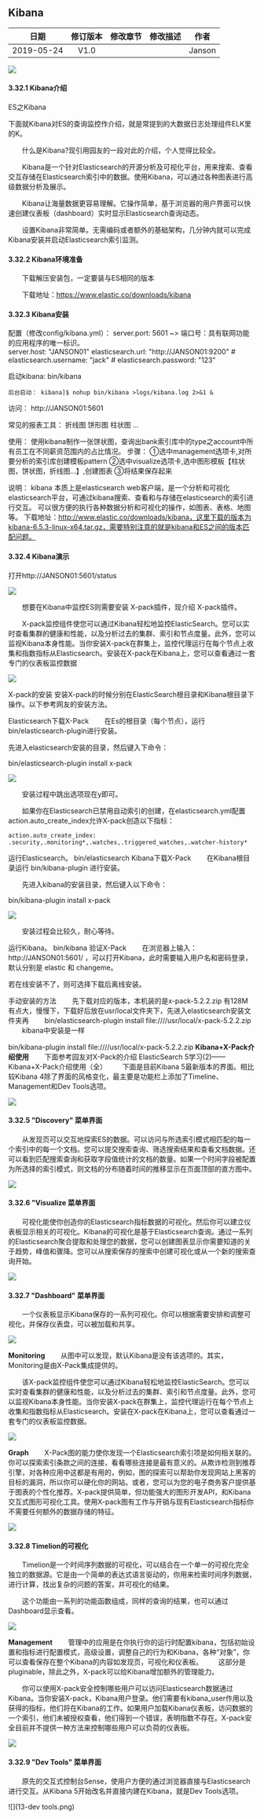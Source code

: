##					Kibana



|    日期    | 修订版本 | 修改章节 | 修改描述 |  作者  |
| :--------: | :------: | :------: | :------: | :----: |
| 2019-05-24 |   V1.0   |          |          | Janson |



![](logo.png)

#### 3.32.1 Kibana介绍

ES之Kibana

下面就Kibana对ES的查询监控作介绍，就是常提到的大数据日志处理组件ELK里的K。

　　什么是Kibana?现引用园友的一段对此的介绍，个人觉得比较全。

　　Kibana是一个针对Elasticsearch的开源分析及可视化平台，用来搜索、查看交互存储在Elasticsearch索引中的数据。使用Kibana，可以通过各种图表进行高级数据分析及展示。

　　Kibana让海量数据更容易理解。它操作简单，基于浏览器的用户界面可以快速创建仪表板（dashboard）实时显示Elasticsearch查询动态。

　　设置Kibana非常简单。无需编码或者额外的基础架构，几分钟内就可以完成Kibana安装并启动Elasticsearch索引监测。

#### 3.32.2 Kibana环境准备

　　下载解压安装包，一定要装与ES相同的版本

　　下载地址：<https://www.elastic.co/downloads/kibana>

#### 3.32.3 Kibana安装

配置（修改config/kibana.yml）：
	server.port: 5601  ~> 端口号：具有联网功能的应用程序的唯一标识。  
	server.host: "JANSON01"
	elasticsearch.url: "http://JANSON01:9200"
	# elasticsearch.username: "jack"
	# elasticsearch.password: "123"
	
启动kibana:
   bin/kibana
	
	后台启动： kibana]$ nohup bin/kibana >logs/kibana.log 2>&1 &

访问：
	http://JANSON01:5601
	
常见的报表工具：
	折线图
	饼形图
	柱状图
	...

使用：
   使用kibana制作一张饼状图，查询出bank索引库中的type之account中所有员工在不同薪资范围内的占比情况。
	步骤：
		 ①选中management选项卡,对所要分析的索引库创建模板pattern 
		 ②选中visualize选项卡,选中图形模板【柱状图，饼状图，折线图...】,创建图表
		 ③将结果保存起来		   

说明： 
	 kibana 本质上是elasticsearch web客户端，是一个分析和可视化elasticsearch平台，可通过kibana搜索、查看和与存储在elasticsearch的索引进行交互。
	可以很方便的执行各种数据分析和可视化的操作，如图表、表格、地图等。
	下载地址：http://www.elastic.co/downloads/kibana，这里下载的版本为kibana-6.5.3-linux-x64.tar.gz，需要特别注意的就是kibana和ES之间的版本匹配问题。

#### 3.32.4 Kibana演示

打开http://JANSON01:5601/status

![](1-kibana使用.png)

　　想要在Kibana中监控ES则需要安装 X-pack插件，现介绍 X-pack插件。

　　X-pack监控组件使您可以通过Kibana轻松地监控ElasticSearch。您可以实时查看集群的健康和性能，以及分析过去的集群、索引和节点度量。此外，您可以监视Kibana本身性能。当你安装X-pack在群集上，监控代理运行在每个节点上收集和指数指标从Elasticsearch。安装在X-pack在Kibana上，您可以查看通过一套专门的仪表板监控数据

![](2-kibana使用-2.png)

X-pack的安装
安装X-pack的时候分别在ElasticSearch根目录和Kibana根目录下操作。以下参考网友的安装方法。

Elasticsearch下载X-Pack
　　在Es的根目录（每个节点），运行 bin/elasticsearch-plugin进行安装。

先进入elasticsearch安装的目录，然后键入下命令：

bin/elasticsearch-plugin install x-pack

![](3-xpack安装-1.png)

　　安装过程中跳出选项现在y即可。

　　如果你在Elasticsearch已禁用自动索引的创建，在elasticsearch.yml配置action.auto_create_index允许X-pack创造以下指标：

```
action.auto_create_index: .security,.monitoring*,.watches,.triggered_watches,.watcher-history*
```

运行Elasticsearch。
bin/elasticsearch
Kibana下载X-Pack
　　在Kibana根目录运行 bin/kibana-plugin 进行安装。

　　先进入kibana的安装目录，然后键入以下命令：

bin/kibana-plugin install x-pack

![](4-xpack安装-2.png)

　　安装过程会比较久，耐心等待。

运行Kibana。
bin/kibana
验证X-Pack
　　在浏览器上输入： http://JANSON01:5601/ ，可以打开Kibana，此时需要输入用户名和密码登录，默认分别是 elastic 和 changeme。

若在线安装不了，则可选择下载后离线安装。

手动安装的方法
　　先下载对应的版本，本机装的是x-pack-5.2.2.zip 有128M 有点大，慢慢下，下载好后放在usr/local文件夹下，先进入elasticsearch安装文件夹再　　
bin/elasticsearch-plugin install file:////usr/local/x-pack-5.2.2.zip
　　kibana中安装是一样

bin/kibana-plugin install file:////usr/local/x-pack-5.2.2.zip
**Kibana+X-Pack介绍使用**
　　下面参考园友对X-Pack的介绍 ElasticSearch 5学习(2)——Kibana+X-Pack介绍使用（全）
　　下面是目前Kibana 5最新版本的界面。相比较Kibana 4除了界面的风格变化，最主要是功能栏上添加了Timeline、Management和Dev Tools选项。

![](5-xpack使用.png)

#### 3.32.5 "Discovery" 菜单界面

　　从发现页可以交互地探索ES的数据。可以访问与所选索引模式相匹配的每一个索引中的每一个文档。您可以提交搜索查询、筛选搜索结果和查看文档数据。还可以看到匹配搜索查询和获取字段值统计的文档的数量。如果一个时间字段被配置为所选择的索引模式，则文档的分布随着时间的推移显示在页面顶部的直方图中。

![](6-discover.png)

#### 3.32.6 "Visualize 菜单界面

　　可视化能使你创造你的Elasticsearch指标数据的可视化。然后你可以建立仪表板显示相关的可视化。Kibana的可视化是基于Elasticsearch查询。通过一系列的Elasticsearch聚合提取和处理您的数据，您可以创建图表显示你需要知道的关于趋势，峰值和骤降。您可以从搜索保存的搜索中创建可视化或从一个新的搜索查询开始。

![](7-visualize.png)

#### 3.32.7 "Dashboard" 菜单界面

　　一个仪表板显示Kibana保存的一系列可视化。你可以根据需要安排和调整可视化，并保存仪表盘，可以被加载和共享。

![](8-dashboard.png)

**Monitoring**
　　从图中可以发现，默认Kibana是没有该选项的。其实，Monitoring是由X-Pack集成提供的。

　　该X-pack监控组件使您可以通过Kibana轻松地监控ElasticSearch。您可以实时查看集群的健康和性能，以及分析过去的集群、索引和节点度量。此外，您可以监视Kibana本身性能。当你安装X-pack在群集上，监控代理运行在每个节点上收集和指数指标从Elasticsearch。安装在X-pack在Kibana上，您可以查看通过一套专门的仪表板监控数据。

![](9-Monitoringpng.png)

**Graph**
　　X-Pack图的能力使你发现一个Elasticsearch索引项是如何相关联的。你可以探索索引条款之间的连接，看看哪些连接是最有意义的。从欺诈检测到推荐引擎，对各种应用中这都是有用的，例如，图的探索可以帮助你发现网站上黑客的目标的漏洞，所以你可以硬化你的网站。或者，您可以为您的电子商务客户提供基于图表的个性化推荐。X-pack提供简单，但功能强大的图形开发API，和Kibana交互式图形可视化工具。使用X-pack图有工作与开销与现有Elasticsearch指标你不需要任何额外的数据存储的特征。

![](10-graphic.png)

#### 3.32.8 Timelion的可视化

　　Timelion是一个时间序列数据的可视化，可以结合在一个单一的可视化完全独立的数据源。它是由一个简单的表达式语言驱动的，你用来检索时间序列数据，进行计算，找出复杂的问题的答案，并可视化的结果。

　　这个功能由一系列的功能函数组成，同样的查询的结果，也可以通过Dashboard显示查看。

![](11-timelion.png)

**Management**
　　管理中的应用是在你执行你的运行时配置kibana，包括初始设置和指标进行配置模式，高级设置，调整自己的行为和Kibana，各种“对象”，你可以查看保存在整个Kibana的内容如发现页，可视化和仪表板。
　　这部分是pluginable，除此之外，X-pack可以给Kibana增加额外的管理能力。

　　你可以使用X-pack安全控制哪些用户可以访问Elasticsearch数据通过Kibana。当你安装X-pack，Kibana用户登录。他们需要有kibana_user作用以及获得的指标，他们将在Kibana的工作。如果用户加载Kibana仪表板，访问数据的一个索引，他们未被授权查看，他们得到一个错误，表明指数不存在。X-pack安全目前并不提供一种方法来控制哪些用户可以负荷的仪表板。

![](12-management.png)

#### 3.32.9 "Dev Tools" 菜单界面

 　　原先的交互式控制台Sense，使用户方便的通过浏览器直接与Elasticsearch进行交互。从Kibana 5开始改名并直接内建在Kibana，就是Dev Tools选项。

![](13-dev tools.png)

